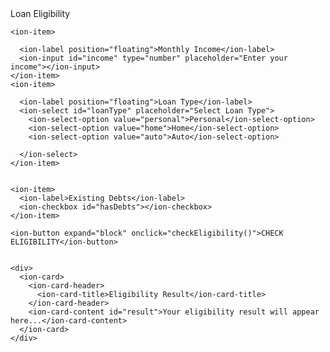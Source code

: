 
<!DOCTYPE html>

<html lang="en">

<head>

  <meta charset="UTF-8">
  <meta name="viewport" content="width=device-width, initial-scale=1.0">
  <title>Loan Eligibility </title>
  <script type="module" src="https://cdn.jsdelivr.net/npm/@ionic/core/dist/ionic/ionic.esm.js"></script>
  <script nomodule src="https://cdn.jsdelivr.net/npm/@ionic/core/dist/ionic/ionic.js"></script>
  <link rel="stylesheet" href="https://cdn.jsdelivr.net/npm/@ionic/core/css/ionic.bundle.css" />

</head>
<body>

 

  <ion-header>
    <ion-toolbar>
      <ion-title>Loan Eligibility</ion-title>
    </ion-toolbar>
  </ion-header>
  
    <ion-item>
      
      <ion-label position="floating">Monthly Income</ion-label>
      <ion-input id="income" type="number" placeholder="Enter your income"></ion-input>
    </ion-item>
    <ion-item>

      <ion-label position="floating">Loan Type</ion-label>
      <ion-select id="loanType" placeholder="Select Loan Type">
        <ion-select-option value="personal">Personal</ion-select-option>
        <ion-select-option value="home">Home</ion-select-option>
        <ion-select-option value="auto">Auto</ion-select-option>
        
      </ion-select>
    </ion-item>

 
    <ion-item>
      <ion-label>Existing Debts</ion-label>
      <ion-checkbox id="hasDebts"></ion-checkbox>
    </ion-item>

    <ion-button expand="block" onclick="checkEligibility()">CHECK ELIGIBILITY</ion-button>


    <div>
      <ion-card>
        <ion-card-header>
          <ion-card-title>Eligibility Result</ion-card-title>
        </ion-card-header>
        <ion-card-content id="result">Your eligibility result will appear here...</ion-card-content>
      </ion-card>
    </div>
    
  </ion-content>
  
  <script>
  
    function checkEligibility() {
      const income = parseFloat(document.getElementById('income').value);
      const loanType = document.getElementById('loanType').value;
      const hasDebts = document.getElementById('hasDebts').checked;

      let multiplier;
      if (loanType === 'personal') {
        multiplier = 10;
      } else if (loanType === 'home') {
        multiplier = 20;
      } else if (loanType === 'auto') {
        multiplier = 15;
      }
      let eligibility = income * multiplier;
      if (hasDebts) {
        eligibility *= 0.7; 
      }
      document.getElementById('result').innerHTML = `Your eligibility is: ${eligibility}`;
    }
  </script>
</body>
</html>
